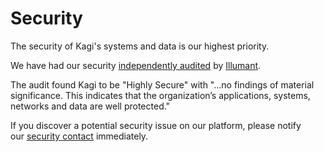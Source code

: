 # Security

The security of Kagi's systems and data is our highest priority.

We have had our security [independently audited](https://blog.kagi.com/security-audit) by [Illumant](https://www.illumant.com).

The audit found Kagi to be "Highly Secure" with "…no findings of material significance. This indicates that the organization’s applications, systems, networks and data are well protected."

If you discover a potential security issue on our platform, please notify our [security contact](mailto:vlad@kagi.com) immediately.
